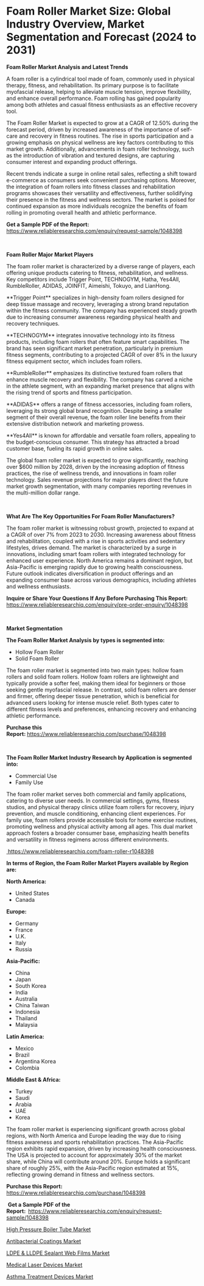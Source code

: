 <p><h1>Foam Roller Market Size: Global Industry Overview, Market Segmentation and Forecast (2024 to 2031)</h1></p><p><strong>Foam Roller Market Analysis and Latest Trends</strong></p>
<p><p>A foam roller is a cylindrical tool made of foam, commonly used in physical therapy, fitness, and rehabilitation. Its primary purpose is to facilitate myofascial release, helping to alleviate muscle tension, improve flexibility, and enhance overall performance. Foam rolling has gained popularity among both athletes and casual fitness enthusiasts as an effective recovery tool.</p><p>The Foam Roller Market is expected to grow at a CAGR of 12.50% during the forecast period, driven by increased awareness of the importance of self-care and recovery in fitness routines. The rise in sports participation and a growing emphasis on physical wellness are key factors contributing to this market growth. Additionally, advancements in foam roller technology, such as the introduction of vibration and textured designs, are capturing consumer interest and expanding product offerings.</p><p>Recent trends indicate a surge in online retail sales, reflecting a shift toward e-commerce as consumers seek convenient purchasing options. Moreover, the integration of foam rollers into fitness classes and rehabilitation programs showcases their versatility and effectiveness, further solidifying their presence in the fitness and wellness sectors. The market is poised for continued expansion as more individuals recognize the benefits of foam rolling in promoting overall health and athletic performance.</p></p>
<p><strong>Get a Sample PDF of the Report:&nbsp;</strong> <a href="https://www.reliableresearchiq.com/enquiry/request-sample/1048398?utm_campaign=1144&utm_medium=2&utm_source=Github&utm_content=ia&utm_term=06112024&utm_id=foam-roller">https://www.reliableresearchiq.com/enquiry/request-sample/1048398</a></p>
<p>&nbsp;</p>
<p><strong>Foam Roller Major Market Players</strong></p>
<p><p>The foam roller market is characterized by a diverse range of players, each offering unique products catering to fitness, rehabilitation, and wellness. Key competitors include Trigger Point, TECHNOGYM, Hatha, Yes4All, RumbleRoller, ADIDAS, JOINFIT, Aimeishi, Tokuyo, and LianHong.</p><p>**Trigger Point** specializes in high-density foam rollers designed for deep tissue massage and recovery, leveraging a strong brand reputation within the fitness community. The company has experienced steady growth due to increasing consumer awareness regarding physical health and recovery techniques.</p><p>**TECHNOGYM** integrates innovative technology into its fitness products, including foam rollers that often feature smart capabilities. The brand has seen significant market penetration, particularly in premium fitness segments, contributing to a projected CAGR of over 8% in the luxury fitness equipment sector, which includes foam rollers.</p><p>**RumbleRoller** emphasizes its distinctive textured foam rollers that enhance muscle recovery and flexibility. The company has carved a niche in the athlete segment, with an expanding market presence that aligns with the rising trend of sports and fitness participation.</p><p>**ADIDAS** offers a range of fitness accessories, including foam rollers, leveraging its strong global brand recognition. Despite being a smaller segment of their overall revenue, the foam roller line benefits from their extensive distribution network and marketing prowess.</p><p>**Yes4All** is known for affordable and versatile foam rollers, appealing to the budget-conscious consumer. This strategy has attracted a broad customer base, fueling its rapid growth in online sales.</p><p>The global foam roller market is expected to grow significantly, reaching over $600 million by 2028, driven by the increasing adoption of fitness practices, the rise of wellness trends, and innovations in foam roller technology. Sales revenue projections for major players direct the future market growth segmentation, with many companies reporting revenues in the multi-million dollar range.</p></p>
<p>&nbsp;</p>
<p><strong>What Are The Key Opportunities For Foam Roller Manufacturers?</strong></p>
<p><p>The foam roller market is witnessing robust growth, projected to expand at a CAGR of over 7% from 2023 to 2030. Increasing awareness about fitness and rehabilitation, coupled with a rise in sports activities and sedentary lifestyles, drives demand. The market is characterized by a surge in innovations, including smart foam rollers with integrated technology for enhanced user experience. North America remains a dominant region, but Asia-Pacific is emerging rapidly due to growing health consciousness. Future outlook indicates diversification in product offerings and an expanding consumer base across various demographics, including athletes and wellness enthusiasts.</p></p>
<p><strong>Inquire or Share Your Questions If Any Before Purchasing This Report:</strong> <a href="https://www.reliableresearchiq.com/enquiry/pre-order-enquiry/1048398?utm_campaign=1144&utm_medium=2&utm_source=Github&utm_content=ia&utm_term=06112024&utm_id=foam-roller">https://www.reliableresearchiq.com/enquiry/pre-order-enquiry/1048398</a></p>
<p>&nbsp;</p>
<p><strong>Market Segmentation</strong></p>
<p><strong>The Foam Roller Market Analysis by types is segmented into:</strong></p>
<p><ul><li>Hollow Foam Roller</li><li>Solid Foam Roller</li></ul></p>
<p><p>The foam roller market is segmented into two main types: hollow foam rollers and solid foam rollers. Hollow foam rollers are lightweight and typically provide a softer feel, making them ideal for beginners or those seeking gentle myofascial release. In contrast, solid foam rollers are denser and firmer, offering deeper tissue penetration, which is beneficial for advanced users looking for intense muscle relief. Both types cater to different fitness levels and preferences, enhancing recovery and enhancing athletic performance.</p></p>
<p><strong>Purchase this Report:&nbsp;</strong><a href="https://www.reliableresearchiq.com/purchase/1048398?utm_campaign=1144&utm_medium=2&utm_source=Github&utm_content=ia&utm_term=06112024&utm_id=foam-roller">https://www.reliableresearchiq.com/purchase/1048398</a></p>
<p>&nbsp;</p>
<p><strong>The Foam Roller Market Industry Research by Application is segmented into:</strong></p>
<p><ul><li>Commercial Use</li><li>Family Use</li></ul></p>
<p><p>The foam roller market serves both commercial and family applications, catering to diverse user needs. In commercial settings, gyms, fitness studios, and physical therapy clinics utilize foam rollers for recovery, injury prevention, and muscle conditioning, enhancing client experiences. For family use, foam rollers provide accessible tools for home exercise routines, promoting wellness and physical activity among all ages. This dual market approach fosters a broader consumer base, emphasizing health benefits and versatility in fitness regimens across different environments.</p></p>
<p><a href="https://www.reliableresearchiq.com/foam-roller-r1048398?utm_campaign=1144&utm_medium=2&utm_source=Github&utm_content=ia&utm_term=06112024&utm_id=foam-roller">&nbsp;https://www.reliableresearchiq.com/foam-roller-r1048398</a></p>
<p><strong>In terms of Region, the Foam Roller Market Players available by Region are:</strong></p>
<p>
    <p> <strong> North America: </strong>
        <ul>
            <li>United States</li>
            <li>Canada</li>
        </ul>
        </p> 
    <p> <strong> Europe: </strong>
        <ul>
            <li>Germany</li>
            <li>France</li>
            <li>U.K.</li>
            <li>Italy</li>
            <li>Russia</li>
        </ul>
        </p> 
    <p> <strong> Asia-Pacific: </strong>
        <ul>
            <li>China</li>
            <li>Japan</li>
            <li>South Korea</li>
            <li>India</li>
            <li>Australia</li>
            <li>China Taiwan</li>
            <li>Indonesia</li>
            <li>Thailand</li>
            <li>Malaysia</li>
        </ul>
        </p> 
    <p> <strong> Latin America: </strong>
        <ul>
            <li>Mexico</li>
            <li>Brazil</li>
            <li>Argentina Korea</li>
            <li>Colombia</li>
        </ul>
        </p> 
    <p> <strong> Middle East & Africa: </strong>
        <ul>
            <li>Turkey</li>
            <li>Saudi</li>
            <li>Arabia</li>
            <li>UAE</li>
            <li>Korea</li>
        </ul>
    </p>
    </p>
<p><p>The foam roller market is experiencing significant growth across global regions, with North America and Europe leading the way due to rising fitness awareness and sports rehabilitation practices. The Asia-Pacific region exhibits rapid expansion, driven by increasing health consciousness. The USA is projected to account for approximately 30% of the market share, while China will contribute around 20%. Europe holds a significant share of roughly 25%, with the Asia-Pacific region estimated at 15%, reflecting growing demand in fitness and wellness sectors.</p></p>
<p><strong>Purchase this Report: </strong><a href="https://www.reliableresearchiq.com/purchase/1048398?utm_campaign=1144&utm_medium=2&utm_source=Github&utm_content=ia&utm_term=06112024&utm_id=foam-roller">https://www.reliableresearchiq.com/purchase/1048398</a></p>
<p>&nbsp;<strong>Get a Sample PDF of the Report:&nbsp;&nbsp;</strong><a href="https://www.reliableresearchiq.com/enquiry/request-sample/1048398?utm_campaign=1144&utm_medium=2&utm_source=Github&utm_content=ia&utm_term=06112024&utm_id=foam-roller">https://www.reliableresearchiq.com/enquiry/request-sample/1048398</a></p>
<p><strong></strong></p>
<p><p><a href="https://github.com/brindal51/Market-Research-Report-List-1/blob/main/high-pressure-boiler-tube-market.md?utm_campaign=1144&utm_medium=2&utm_source=Github&utm_content=ia&utm_term=06112024&utm_id=foam-roller">High Pressure Boiler Tube Market</a></p><p><a href="https://www.linkedin.com/pulse/comprehensive-antibacterial-coatings-market-report-kddee?utm_campaign=1144&utm_medium=2&utm_source=Github&utm_content=ia&utm_term=06112024&utm_id=foam-roller">Antibacterial Coatings Market</a></p><p><a href="https://www.linkedin.com/pulse/strategic-roadmap-global-ldpe-lldpe-sealant-web-films-stxze?utm_campaign=1144&utm_medium=2&utm_source=Github&utm_content=ia&utm_term=06112024&utm_id=foam-roller">LDPE & LLDPE Sealant Web Films Market</a></p><p><a href="https://issuu.com/reportprime-2/docs/medical-laser-devices-market-size-2_ea5468166d81da?utm_campaign=1144&utm_medium=2&utm_source=Github&utm_content=ia&utm_term=06112024&utm_id=foam-roller">Medical Laser Devices Market</a></p><p><a href="https://issuu.com/reportprime-2/docs/asthma-treatment-devices-market-siz_3477e8dd03cff4?utm_campaign=1144&utm_medium=2&utm_source=Github&utm_content=ia&utm_term=06112024&utm_id=foam-roller">Asthma Treatment Devices Market</a></p></p>